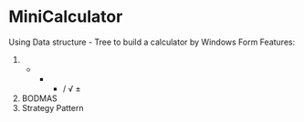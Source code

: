 # MiniCalculator
Using Data structure - Tree to build a calculator by Windows Form
Features:
1. + - * / √ ±
2. BODMAS
3. Strategy Pattern 
